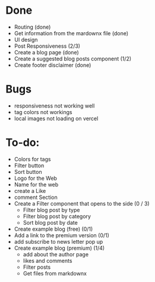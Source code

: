 # Done
* Routing (done)
* Get information from the mardownx file (done)
* UI design
* Post Responsiveness (2/3)
* Create a blog page (done)
* Create a suggested blog posts component (1/2)
* Create footer disclaimer (done)
# Bugs

* responsiveness not working well
* tag colors not workings
* local images not loading on vercel

# To-do:
* Colors for tags
* Filter button
* Sort button
* Logo for the Web
* Name for the web
* create a Like 
* comment Section
* Create a Filter component that opens to the side (0 / 3)
  * Filter blog post by type
  * Filter blog post by category
  * Sort blog post by date
* Create example blog (free) (0/1)
* Add a link to the premium version (0/1)
* add subscribe to news letter pop up
* Create example blog (premium) (1/4)
  * add about the author page
  * likes and comments
  * Filter posts 
  * Get files from markdownx


